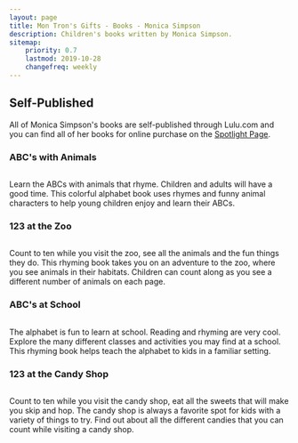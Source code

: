 ```yaml
---
layout: page
title: Mon Tron's Gifts - Books - Monica Simpson
description: Children's books written by Monica Simpson.
sitemap:
    priority: 0.7
    lastmod: 2019-10-28
    changefreq: weekly
---
```

## Self-Published

All of Monica Simpson's books are self-published through Lulu.com and you can find all of her books for online purchase on the [Spotlight Page](http://www.lulu.com/spotlight/MonicaSimpson).

### ABC's with Animals
<div class="box clear">
  <span class="image left"><img src="{{ site.baseurl }}/images/abcs-with-animals.png" alt="" /></span>
  <p>
  Learn the ABCs with animals that rhyme. Children and adults will have a good time. This colorful alphabet book uses rhymes and funny animal characters to help young children enjoy and learn their ABCs.
  </p>
</div>

### 123 at the Zoo
<div class="box clear">
  <span class="image left"><img src="{{ site.baseurl }}/images/123-at-the-zoo.png" alt="" /></span>
  <p>
  Count to ten while you visit the zoo, see all the animals and the fun things they do. This rhyming book takes you on an adventure to the zoo, where you see animals in their habitats. Children can count along as you see a different number of animals on each page.
  </p>
</div>

### ABC's at School
<div class="box clear">
<span class="image left"><img src="{{ site.baseurl }}/images/abcs-at-school.png" alt="" /></span>
  <p>
  The alphabet is fun to learn at school. Reading and rhyming are very cool. Explore the many different classes and activities you may find at a school. This rhyming book helps teach the alphabet to kids in a familiar setting.
  </p>
</div>

### 123 at the Candy Shop
<div class="box clear">
  <span class="image left"><img src="{{ site.baseurl }}/images/123-at-the-candyshop.png" alt="" /></span>
  <p>
  Count to ten while you visit the candy shop, eat all the sweets that will make you skip and hop. The candy shop is always a favorite spot for kids with a variety of things to try. Find out about all the different candies that you can count while visiting a candy shop.
  </p>
</div>
